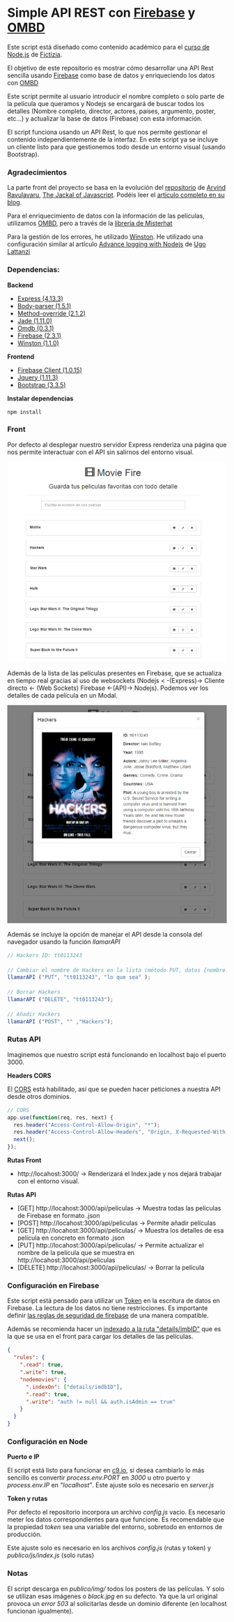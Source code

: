 # Simple API REST con [Firebase](https://www.firebase.com/) y [OMBD](http://omdbapi.com/)

Este script está diseñado como contenido académico para el [curso de Node.js](http://www.fictizia.com/formacion/curso_nodejs) de [Fictizia](http://www.fictizia.com/). 

El objetivo de este repositorio es mostrar cómo desarrollar una API Rest sencilla usando [Firebase](https://www.firebase.com/) como base de datos y enriqueciendo los datos con [OMBD](http://omdbapi.com/)

Este script permite al usuario introducir el nombre completo o solo parte de la película que queramos y Nodejs se encargará de buscar todos los detalles (Nombre completo, director, actores, países, argumento, poster, etc...) y actualizar la base de datos (Firebase) con esta información.

El script funciona usando un API Rest, lo que nos permite gestionar el contenido independientemente de la interfaz. En este script ya se incluye un cliente listo para que gestionemos todo desde un entorno visual (usando Bootstrap).


### Agradecimientos

La parte front del proyecto se basa en la evolución del [repositorio](https://github.com/arvindr21/movieFire) de [Arvind Ravulavaru](https://twitter.com/arvindr21), [The Jackal of Javascript](http://thejackalofjavascript.com). Podéis leer el [artículo completo en su blog](http://thejackalofjavascript.com/getting-started-with-firebase/).

Para el enriquecimiento de datos con la información de las películas, utilizamos [OMBD](http://omdbapi.com/), pero a través de la [librería de Misterhat](https://github.com/misterhat/omdb)

Para la gestión de los errores, he utilizado [Winston](https://github.com/winstonjs/winston). He utilizado una configuración similar al artículo [Advance logging with Nodejs](http://tostring.it/2014/06/23/advanced-logging-with-nodejs/) de [Ugo Lattanzi](https://twitter.com/imperugo)


### Dependencias:

**Backend**

- [Express (4.13.3)](https://www.npmjs.com/package/express)
- [Body-parser (1.5.1)](https://www.npmjs.com/package/body-parser)
- [Method-override (2.1.2)](https://www.npmjs.com/package/method-override)
- [Jade (1.11.0)](https://www.npmjs.com/package/jade)
- [Omdb (0.3.1)](https://github.com/misterhat/omdb)
- [Firebase (2.3.1)](https://www.npmjs.com/package/firebase)
- [Winston (1.1.0)](https://github.com/winstonjs/winston)

**Frontend**

- [Firebase Client (1.0.15)](https://www.firebase.com)
- [Jquery (1.11.3)](https://jquery.com)
- [Bootstrap (3.3.5)](http://getbootstrap.com/)


**Instalar dependencias**

```
npm install
```


### Front

Por defecto al desplegar nuestro servidor Express renderiza una página que nos permite interactuar con el API sin salirnos del entorno visual.

![Interfaz](doc/movie_fire.png)

Además de la lista de las películas presentes en Firebase, que se actualiza en tiempo real gracias al uso de websockets (Nodejs < -(Express)-> Cliente directo <- (Web Sockets) Firebase <-(API)-> Nodejs). Podemos ver los detalles de cada película en un Modal.

![Interfaz detalles](doc/movie_fire_details.png)

Además se incluye la opción de manejar el API desde la consola del navegador usando la función *llamarAPI*

```javascript
// Hackers ID: tt0113243

// Cambiar el nombre de Hackers en la lista (método PUT, datos {nombre: "lo que sea"})
llamarAPI ("PUT", "tt0113243", "lo que sea" );

// Borrar Hackers
llamarAPI ("DELETE", "tt0113243");

// Añadir Hackers
llamarAPI ("POST", "" ,"Hackers");
```


### Rutas API

Imaginemos que nuestro script está funcionando en localhost bajo el puerto 3000. 

**Headers CORS**

El [CORS](http://www.wikiwand.com/en/Cross-origin_resource_sharing) está habilitado, así que se pueden hacer peticiones a nuestra API desde otros dominios.

```javascript
// CORS
app.use(function(req, res, next) {
  res.header("Access-Control-Allow-Origin", "*");
  res.header("Access-Control-Allow-Headers", "Origin, X-Requested-With, Content-Type, Accept");
  next();
});
```

**Rutas Front**

- http://locahost:3000/  -> Renderizará el Index.jade y nos dejará trabajar con el entorno visual.

**Rutas API**

- [GET] http://locahost:3000/api/peliculas -> Muestra todas las películas de Firebase en formato .json
- [POST] http://locahost:3000/api/peliculas -> Permite añadir películas
- [GET] http://locahost:3000/api/peliculas/<id> -> Muestra los detalles de esa película en concreto en formato .json
- [PUT] http://locahost:3000/api/peliculas/<id> -> Permite actualizar el nombre de la película que se muestra en http://locahost:3000/api/peliculas
- [DELETE] http://locahost:3000/api/peliculas/<id> -> Borrar la película


### Configuración en Firebase

Este script está pensado para utilizar un [Token](http://www.wikiwand.com/en/Access_token) en la escritura de datos en Firebase. La lectura de los datos no tiene restricciones. Es importante definir [las reglas de seguridad de firebase](https://www.firebase.com/docs/security/guide/securing-data.html) de una manera compatible.

Además se recomienda hacer un [indexado a la ruta "details/imbID"](https://www.firebase.com/docs/security/guide/indexing-data.html) que es la que se usa en el front para cargar los detalles de las películas.

```json
{
  "rules": {
    ".read": true,
    ".write": true,
    "nodemovies": {
      ".indexOn": ["details/imdbID"],
      ".read": true,
      ".write": "auth != null && auth.isAdmin == true"
    }
  }
}
```


### Configuración en Node

**Puerto e IP**

El script está listo para funcionar en [c9.io](https://c9.io/), si desea cambiarlo lo más sencillo es convertir *process.env.PORT* en *3000* u otro puerto y *process.env.IP* en *"localhost"*. Este ajuste solo es necesario en *server.js*

**Token y rutas**

Por defecto el repositorio incorpora un archivo *config.js* vacio. Es necesario meter los datos correspondientes para que funcione. Es recomendable que la propiedad *token* sea una variable del entorno, sobretodo en entornos de producción.

Este ajuste solo es necesario en los archivos *config.js* (rutas y token) y *publico/js/index.js* (solo rutas)


### Notas

El script descarga en *publico/img/* todos los posters de las películas. Y solo se utilizan esas imágenes o *black.jpg* en su defecto. Ya que la url original provoca un *error 503* al solicitarlas desde un dominio diferente (en localhost funcionan igualmente).